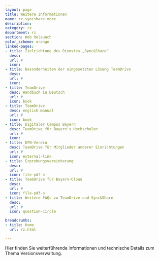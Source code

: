 ```yaml
---
layout: page
title: Weitere Informationen
name: rz-syncshare-more
description: 
category: rz
department: rz
section: Web Relaunch
color_scheme: orange
linked-pages:
- title: Zielrichtung des Dienstes „Sync&Share“
  desc: 
  url: #
  icon: 
- title: Besonderheiten der eingesetzten Lösung TeamDrive
  desc: 
  url: #
  icon: 
- title: TeamDrive
  desc: Handbuch in Deutsch
  url: #
  icon: book
- title: TeamDrive
  desc: english manual
  url: #
  icon: book
- title: Digitaler Campus Bayern
  desc: TeamDrive für Bayern's Hochschulen
  url: #
  icon: 
- title: DFN-Verein
  desc: TeamDrive für Mitglieder anderer Einrichtungen
  url: #
  icon: external-link
- title: Erprobungsvereinbarung
  desc: 
  url: #
  icon: file-pdf-o
- title: TeamDrive für Bayern-Cloud
  desc: 
  url: #
  icon: file-pdf-o
- title: Weitere FAQs zu TeamDrive und Sync&Share
  desc: 
  url: #
  icon: question-circle

breadcrumbs:
- title: Home
  url: rz.html

---
```

<p>Hier finden Sie weiterführende Informationen und technische Details zum Thema Versionsverwaltung.</p>